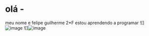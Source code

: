 # olá -
meu nome e felipe guilherme 2*F 
estou aprendendo a programar
![]![image](https://github.com/independecygames/robot-seil-/assets/169957676/925a0f4a-cd10-413e-a70f-f38a492281e1)
![]![image](https://github.com/independecygames/robot-seil-/assets/169957676/8713e89b-ff85-4dd6-b32a-1b3b6d15249c)
